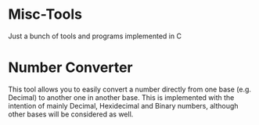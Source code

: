 # Misc-Tools
Just a bunch of tools and programs implemented in C


# Number Converter
This tool allows you to easily convert a number directly from one base (e.g. Decimal) to another one in another base. This is implemented with the intention of mainly Decimal, Hexidecimal and Binary numbers, although other bases will be considered as well.
